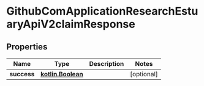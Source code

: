 # GithubComApplicationResearchEstuaryApiV2claimResponse

## Properties
Name | Type | Description | Notes
------------ | ------------- | ------------- | -------------
**success** | [**kotlin.Boolean**](.md) |  |  [optional]
